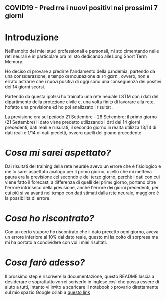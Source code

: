 ## **COVID19 - Predirre i nuovi positivi nei prossimi 7 giorni**

# **Introduzione**
Nell'ambito dei miei studi professionali e personali, mi sto cimentando nelle reti neurali e in particolare ora mi sto dedicando alle Long Short Term Memory. 

Ho deciso di provare a predirre l'andamento della pandemia, partendo da una considerazione, il tempo di incubazione di 14 giorni, ovvero, non è errato astrarre che i nuovi positivi di oggi sono una conseguenza dei positivi dei 14 giorni scorsi.

Partendo da questa ipotesi ho trainato una rete neurale LSTM con i dati del dipartimento della protezione civile e, una volta finito di lavorare alla rete, hofatto una previsione ed ho poi analizzato i risultati. 

La previsione era sul periodo 21 Settembre - 28 Settembre; il primo giorno (21 Settembre) il dato viene predetto utilizzando i dati dei 14 giorni precedenti, dati reali e misurati, il secondo giorno in realta utilizza 13/14 di dati reali e 1/14 di dati predetti, ovvero quelli del giorno precedente.

# *Cosa mi sarei aspettato?*
Dai risultati del training della rete neurale avevo un errore che è fisiologico e me lo sarei aspettato analogo per il primo giorno, quello che mi metteva paura era la previsione del secondo e del terzo giorno, perchè i dati con cui viene fatto il forecast, a differenza di quelli del primo giorno, portano oltre l'errore intrinseco della previsione, anche l'errore dei giorni precedenti, per cui più si va avanti nel tempo con dati stimati dalla rete neurale, maggiore è la possibilità di errore.

# *Cosa ho riscontrato?*
Con un certo stupore ho riscontrato che il dato predetto ogni giorno, aveva un errore inferiore al 10% dal dato reale, questo mi ha colto di sorpresa ma mi ha portato a condividere con voi i miei risultati.

# *Cosa farò adesso?*
Il prossimo step è riscrivere la documentazione, questo README lascia a desiderare e soprattutto vorrei scriverlo in inglese così che possa essere di aiuto a tutti, intanto vi invito a scaricare il notebook o provarlo direttamente sul mio spazio Google colab a [questo link](https://colab.research.google.com/drive/1M_oZ0tVbpQ9wQ2Iypu1qTBfR99la0rkL?usp=sharing)
